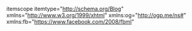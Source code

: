 itemscope itemtype="http://schema.org/Blog" xmlns="http://www.w3.org/1999/xhtml" xmlns:og="http://ogp.me/ns#" xmlns:fb="https://www.facebook.com/2008/fbml"